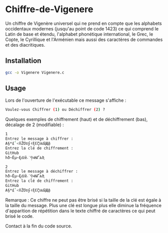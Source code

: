 # Chiffre-de-Vigenere
Un chiffre de Vigenère universel qui ne prend en compte que les alphabets occidentaux modernes (jusqu'au point de code 1423) ce qui comprend le Latin de base et étendu, l'alphabet phonétique international, le Grec, le Copte, le Cyrillique et l'Arménien mais aussi des caractères de commandes et des diacritiques. 

## Installation

```zsh
gcc -o Vigenere Vigenere.c
```
## Usage
Lors de l'ouverture de l'exécutable ce message s'affiche :
```bash
Voulez-vous Chiffrer (1) ou Déchiffrer (2) ?
```
Quelques exemples de chiffrement (haut) et de déchiffrement (bas), décalage de 2 (modifiable) :
```bash
1
Entrez le message à chiffrer : 
A§*£`<ñŽƱʬʄ˧ξϾζѨБԬփ     
Entrez la clé de chiffrement : 
GitHub
hð~Ëµ~Ęǆȅ˔˙̩ϥчЊҐѦծ֪
```
```bash
2
Entrez le message à déchiffrer : 
hð~Ëµ~Ęǆȅ˔˙̩ϥчЊҐѦծ֪
Entrez la clé de chiffrement : 
GitHub
A§*£`<ñŽƱʬʄ˧ξϾζѨБԬփ
```
Remarque : Ce chiffre ne peut pas être brisé si la taille de la clé est égale à la taille du message. Plus une clé est longue plus elle diminue la fréquence d'apparition de répétition dans le texte chiffré de caractères ce qui peut brisé le code. 

Contact à la fin du code source.



